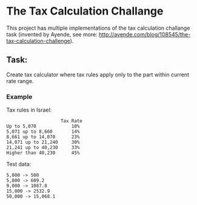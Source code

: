 # The Tax Calculation Challange

This project has multiple implementations of the tax calculation challange task (invented by Ayende, see more: http://ayende.com/blog/108545/the-tax-calculation-challenge).

## Task:

Create tax calculator where tax rules apply only to the part within current rate range.

### Example

Tax rules in Israel:

```
					Tax Rate
Up to 5,070				10%
5,071 up to 8,660		14%
8,661 up to 14,070		23%
14,071 up to 21,240		30%
21,241 up to 40,230		33%
Higher than 40,230		45%
```

Test data:

```
5,000 -> 500
5,800 -> 609.2
9,000 -> 1087.8
15,000 -> 2532.9
50,000 -> 15,068.1
```